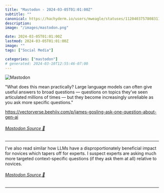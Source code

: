 ```yaml
---
title: "Mastodon - 2024-03-05T01:01:00Z"
subtitle: ""
canonical: https://hachyderm.io/users/mweagle/statuses/112040375780831110
description:
image: "/images/mastodon.png"

date: 2024-03-05T01:01:00Z
lastmod: 2024-03-05T01:01:00Z
image: ""
tags: ["Social Media"]

categories: ["mastodon"]
# generated: 2024-03-10T12:55:46-07:00
---
```

![Mastodon](/images/mastodon.png)

<p>&quot;What does this mean practically? Large language models can often give useful answers to broad questions — questions on topics they’ve seen articulated millions of times — but they become increasingly unreliable as you ask more specific questions.&quot;</p><p><a href="https://vectorverse.beehiiv.com/p/james-gosling-ask-one-question-about-gen-ai" target="_blank" rel="nofollow noopener noreferrer" translate="no"><span class="invisible">https://</span><span class="ellipsis">vectorverse.beehiiv.com/p/jame</span><span class="invisible">s-gosling-ask-one-question-about-gen-ai</span></a></p>


###### [Mastodon Source 🐘](https://hachyderm.io/@mweagle/112040375780831110)

___

<p>I&#39;ve also read similar how LLMs have a disproportionately beneficial impact for novices which tapers off for experts.  I suspect experts are asking much more targeted context-specific questions (if they ask them at all) relative to novices.</p>


###### [Mastodon Source 🐘](https://hachyderm.io/@mweagle/112040387380142281)

___
